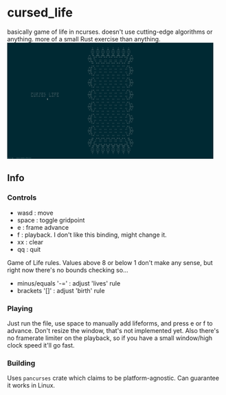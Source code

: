 # cursed_life
basically game of life in ncurses. doesn't use cutting-edge algorithms or anything. more of a small Rust exercise than anything.
<img width=480 src="./thick_screenshot.png" />

## Info
### Controls
 - wasd  : move
 - space : toggle gridpoint
 - e     : frame advance
 - f     : playback. I don't like this binding, might change it.
 - xx    : clear
 - qq    : quit

Game of Life rules. Values above 8 or below 1 don't make any sense, but right now there's no bounds checking so...
 - minus/equals '-='  : adjust 'lives' rule
 - brackets '[]'      : adjust 'birth' rule

### Playing
Just run the file, use space to manually add lifeforms, and press e or f to advance. Don't resize the window, that's not implemented yet. Also there's no framerate limiter on the playback, so if you have a small window/high clock speed it'll go fast.

### Building
Uses `pancurses` crate which claims to be platform-agnostic. Can guarantee it works in Linux.
